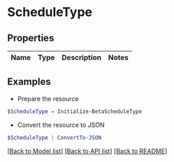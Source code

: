 # ScheduleType
## Properties

Name | Type | Description | Notes
------------ | ------------- | ------------- | -------------

## Examples

- Prepare the resource
```powershell
$ScheduleType = Initialize-BetaScheduleType 
```

- Convert the resource to JSON
```powershell
$ScheduleType | ConvertTo-JSON
```

[[Back to Model list]](../README.md#documentation-for-models) [[Back to API list]](../README.md#documentation-for-api-endpoints) [[Back to README]](../README.md)

